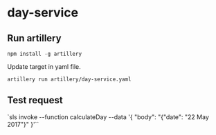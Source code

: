 # day-service

## Run artillery

`npm install -g artillery`

Update target in yaml file.

`artillery run artillery/day-service.yaml`

## Test request

`sls invoke --function calculateDay --data '{ "body": "{\"date\": \"22 May 2017\"}" }'``
